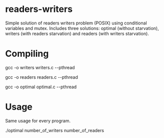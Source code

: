# readers-writers
Simple solution of readers writers problem (POSIX) using conditional variables and mutex. Includes three solutions: optimal (without starvation), writers (with readers starvation) and readers (with writers starvation). 

# Compiling

gcc -o writers writers.c --pthread 

gcc -o readers readers.c --pthread

gcc -o optimal optimal.c --pthread 

# Usage

Same usage for every program. 

./optimal number_of_writers number_of_readers
